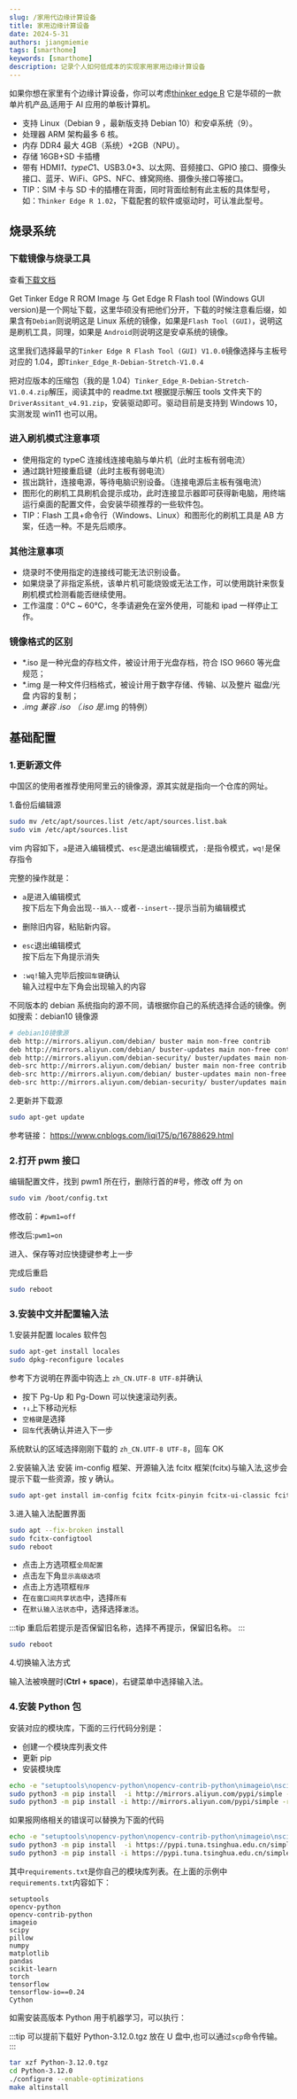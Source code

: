 ```yaml
---
slug: /家用代边缘计算设备
title: 家用边缘计算设备
date: 2024-5-31
authors: jiangmiemie
tags: [smarthome]
keywords: [smarthome]
description: 记录个人如何低成本的实现家用家用边缘计算设备
---
```


如果你想在家里有个边缘计算设备，你可以考虑[thinker edge R](https://tinker-board.asus.com/product/tinker-edge-r.html) 它是华硕的一款单片机产品,适用于 AI 应用的单板计算机。

- 支持 Linux（Debian 9 ，最新版支持 Debian 10）和安卓系统（9）。
- 处理器 ARM 架构最多 6 核。
- 内存 DDR4 最大 4GB（系统）+2GB（NPU）。
- 存储 16GB+SD 卡插槽
- 带有 HDMI*1、typeC*1、USB3.0\*3、以太网、音频接口、GPIO 接口、摄像头接口、蓝牙、WiFi、GPS、NFC、蜂窝网络、摄像头接口等接口。
- TIP：SIM 卡与 SD 卡的插槽在背面，同时背面绘制有此主板的具体型号，如：`Thinker Edge R 1.02`，下载配套的软件或驱动时，可认准此型号。

## 烧录系统

### 下载镜像与烧录工具

查看[下载文档](https://tinker-board.asus.com)

Get Tinker Edge R ROM Image 与 Get Edge R Flash tool (Windows GUI version)是一个网址下载，这里华硕没有把他们分开，下载的时候注意看后缀，如果含有`Debian`则说明这是 Linux 系统的镜像，如果是`Flash Tool (GUI)`，说明这是刷机工具，同理，如果是 `Android`则说明这是安卓系统的镜像。

这里我们选择最早的`Tinker Edge R Flash Tool (GUI) V1.0.0`镜像选择与主板号对应的 1.04，即`Tinker_Edge_R-Debian-Stretch-V1.0.4`

把对应版本的压缩包（我的是 1.04）`Tinker_Edge_R-Debian-Stretch-V1.0.4.zip`解压，阅读其中的 readme.txt 根据提示解压 tools 文件夹下的`DriverAssitant_v4.91.zip`，安装驱动即可。驱动目前是支持到 Windows 10，实测发现 win11 也可以用。

### 进入刷机模式注意事项

- 使用指定的 typeC 连接线连接电脑与单片机（此时主板有弱电流）
- 通过跳针短接重启键（此时主板有弱电流）
- 拔出跳针，连接电源，等待电脑识别设备。（连接电源后主板有强电流）
- 图形化的刷机工具刷机会提示成功，此时连接显示器即可获得新电脑，用终端运行桌面的配置文件，会安装华硕推荐的一些软件包。
- TIP：Flash 工具+命令行（Windows、Linux）和图形化的刷机工具是 AB 方案，任选一种。不是先后顺序。

### 其他注意事项

- 烧录时不使用指定的连接线可能无法识别设备。
- 如果烧录了非指定系统，该单片机可能烧毁或无法工作，可以使用跳针来恢复刷机模式检测看能否继续使用。
- 工作温度：0℃ ~ 60℃，冬季请避免在室外使用，可能和 ipad 一样停止工作。

### 镜像格式的区别

- \*.iso 是一种光盘的存档文件，被设计用于光盘存档，符合 ISO 9660 等光盘规范；
- \*.img 是一种文件归档格式，被设计用于数字存储、传输、以及整片 磁盘/光盘 内容的复制；
- _.img 兼容 _.iso （_.iso 是_.img 的特例）

## 基础配置

### 1.更新源文件

中国区的使用者推荐使用阿里云的镜像源，源其实就是指向一个仓库的网址。

1.备份后编辑源

```bash
sudo mv /etc/apt/sources.list /etc/apt/sources.list.bak
sudo vim /etc/apt/sources.list

```

vim 内容如下，`a`是进入编辑模式、`esc`是退出编辑模式，`:`是指令模式，`wq!`是保存指令

完整的操作就是：

- `a`是进入编辑模式  
  按下后左下角会出现`--插入--`或者`--insert--`提示当前为编辑模式

- 删除旧内容，粘贴新内容。

- `esc`退出编辑模式  
  按下后左下角提示消失

- `:wq!`输入完毕后按`回车键`确认  
  输入过程中左下角会出现输入的内容

不同版本的 debian 系统指向的源不同，请根据你自己的系统选择合适的镜像。例如搜索：debian10 镜像源

```bash
# debian10镜像源
deb http://mirrors.aliyun.com/debian/ buster main non-free contrib
deb http://mirrors.aliyun.com/debian/ buster-updates main non-free contrib
deb http://mirrors.aliyun.com/debian-security/ buster/updates main non-free contrib
deb-src http://mirrors.aliyun.com/debian/ buster main non-free contrib
deb-src http://mirrors.aliyun.com/debian/ buster-updates main non-free contrib
deb-src http://mirrors.aliyun.com/debian-security/ buster/updates main non-free contrib
```

2.更新并下载源

```bash
sudo apt-get update

```

参考链接：
https://www.cnblogs.com/liqi175/p/16788629.html

### 2.打开 pwm 接口

编辑配置文件，找到 pwm1 所在行，删除行首的#号，修改 off 为 on

```bash
sudo vim /boot/config.txt

```

修改前：`#pwm1=off`

修改后:`pwm1=on`

进入、保存等对应快捷键参考上一步

完成后重启

```bash
sudo reboot

```

### 3.安装中文并配置输入法

1.安装并配置 locales 软件包

```bash
sudo apt-get install locales
sudo dpkg-reconfigure locales

```

参考下方说明在界面中钩选上 `zh_CN.UTF-8 UTF-8`并确认

- 按下 Pg-Up 和 Pg-Down 可以快速滚动列表。
- `↑↓`上下移动光标
- `空格键`是选择
- `回车`代表确认并进入下一步

系统默认的区域选择刚刚下载的 `zh_CN.UTF-8 UTF-8`，回车 OK

2.安装输入法
安装 im-config 框架、开源输入法 fcitx 框架(fcitx)与输入法,这步会提示下载一些资源，按 y 确认。

```bash
sudo apt-get install im-config fcitx fcitx-pinyin fcitx-ui-classic fcitx-config-gtk

```

3.进入输入法配置界面

```bash
sudo apt --fix-broken install
sudo fcitx-configtool
sudo reboot

```

- 点击上方选项框`全局配置`
- 点击左下角`显示高级选项`
- 点击上方选项框`程序`
- 在`在窗口间共享状态`中，选择`所有`
- 在`默认输入法状态`中，选择选择`激活`。

:::tip
重启后若提示是否保留旧名称，选择不再提示，保留旧名称。
:::

```bash
sudo reboot

```

4.切换输入法方式

输入法被唤醒时(**Ctrl + space**)，右键菜单中选择输入法。

### 4.安装 Python 包

安装对应的模块库，下面的三行代码分别是：

- 创建一个模块库列表文件
- 更新 pip
- 安装模块库

```bash showLineNumbers
echo -e "setuptools\nopencv-python\nopencv-contrib-python\nimageio\nscipy\npillow\nnumpy\nmatplotlib\npandas\nscikit-learn\ntorch\ntensorflow\ntensorflow-io==0.24\nCython" > requirements.txt
sudo python3 -m pip install  -i http://mirrors.aliyun.com/pypi/simple --upgrade pip
sudo python3 -m pip install -i http://mirrors.aliyun.com/pypi/simple -r requirements.txt

```

如果报网络相关的错误可以替换为下面的代码

```bash showLineNumbers
echo -e "setuptools\nopencv-python\nopencv-contrib-python\nimageio\nscipy\npillow\nnumpy\nmatplotlib\npandas\nscikit-learn\ntorch\ntensorflow\ntensorflow-io==0.24\nCython" > requirements.txt
sudo python3 -m pip install  -i https://pypi.tuna.tsinghua.edu.cn/simple --upgrade pip
sudo python3 -m pip install -i https://pypi.tuna.tsinghua.edu.cn/simple -r requirements.txt

```

其中`requirements.txt`是你自己的模块库列表。在上面的示例中`requirements.txt`内容如下：

```title="requirements.txt"
setuptools
opencv-python
opencv-contrib-python
imageio
scipy
pillow
numpy
matplotlib
pandas
scikit-learn
torch
tensorflow
tensorflow-io==0.24
Cython
```

如需安装高版本 Python 用于机器学习，可以执行：

:::tip
可以提前下载好 Python-3.12.0.tgz 放在 U 盘中,也可以通过`scp`命令传输。
:::

```bash showLineNumbers
tar xzf Python-3.12.0.tgz
cd Python-3.12.0
./configure --enable-optimizations
make altinstall

```
